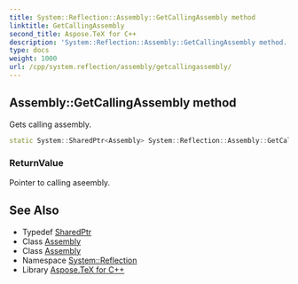```yaml
---
title: System::Reflection::Assembly::GetCallingAssembly method
linktitle: GetCallingAssembly
second_title: Aspose.TeX for C++
description: 'System::Reflection::Assembly::GetCallingAssembly method. Gets calling assembly in C++.'
type: docs
weight: 1000
url: /cpp/system.reflection/assembly/getcallingassembly/
---
```

## Assembly::GetCallingAssembly method


Gets calling assembly.

```cpp
static System::SharedPtr<Assembly> System::Reflection::Assembly::GetCallingAssembly()
```


### ReturnValue

Pointer to calling aseembly.

## See Also

* Typedef [SharedPtr](../../../system/sharedptr/)
* Class [Assembly](../)
* Class [Assembly](../)
* Namespace [System::Reflection](../../)
* Library [Aspose.TeX for C++](../../../)
